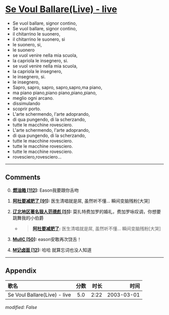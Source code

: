 # [Se Voul Ballare(Live) - live](https://music.163.com/song?id=66867)

* Se vuol ballare, signor contino,
* Se vuol ballare, signor contino,
* il chitarrino le suonero,
* il chitarrino le suonero, si
* le suonero, si,
* le suonero
* se vuol venire nella mia scuola,
* la capriola le insegnero, si.
* se vuol venire nella mia scuola,
* la capriola le insegnero,
* le insegnero, si.
* le insegnero,
* Sapro, sapro, sapro, sapro,sapro,ma piano,
* ma piano piano,piano piano,piano,piano,
* meglio ogni arcano.
* dissimulando
* scoprir porto.
* L'arte schermendo, l'arte adoprando,
* di qua pungendo, di la scherzando,
* tutte le macchine rovesciero.
* L'arte schermendo, l'arte adoprando,
* di qua pungendo, di la scherzando,
* tutte le macchine rovesciero.
* tutte le macchine rovesciero.
* tutte le macchine rovesciero.
* rovesciero,rovesciero...


---

## Comments
0. **[燃油箱 \[112\]](https://music.163.com/#/user/home?id=123795912):** Eason我要跟你舌吻

1. **[阿杜要减肥了 \[91\]](https://music.163.com/#/user/home?id=34890413):** 医生清唱就是屌, 虽然听不懂... 瞬间变脑残粉[大哭]

2. **[辽北地区著名狠人范德彪 \[51\]](https://music.163.com/#/user/home?id=75767309):** 莫扎特费加罗的婚礼，费加罗咏叹调，你想要跳舞我的小伯爵
	* > **[阿杜要减肥了](https://music.163.com/#/user/home?id=34890413):** 医生清唱就是屌, 虽然听不懂... 瞬间变脑残粉[大哭]

3. **[MullC \[50\]](https://music.163.com/#/user/home?id=5716215):** eason安敢再次饶舌！

4. **[M记卤面 \[12\]](https://music.163.com/#/user/home?id=129894726):** 哈哈 就算忘词也没人知道



---

## Appendix

|歌名|分数|时长|时间|
|:---|:---:|---:|---:|
|Se Voul Ballare(Live) - live|5.0|2:22|2003-03-01

*modified: False*